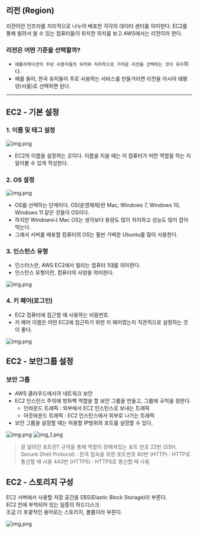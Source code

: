## 리전 (Region)

리전이란 인프라를 지리적으로 나누어 배포한 각각의 데이터 센터를 의미한다.
EC2를 통해 빌려서 쓸 수 있는 컴퓨터들이 위치한 위치를 보고 AWS에서는 리전이라 한다.

### 리전은 어떤 기준을 선택할까?
- `애플리케이션의 주된 사용자들의 위치와 지리적으로 가까운 리전을 선택하는 것이 유리`하다.
- 예를 들어, 한국 유저들이 주로 사용하는 서비스를 만들거라면 리전을 아시아 태평양(서울)로 선택하면 된다.

---

## EC2 - 기본 설정

### 1. 이름 및 태그 설정
![img.png](img/ec2-name-tag.png)

- EC2의 이름을 설정하는 곳이다. 이름을 지을 때는 이 컴퓨터가 어떤 역할을 하는 지 알아볼 수 있게 작성한다.

### 2. OS 설정
![img.png](img/ec2-select-os.png)

- OS를 선택하는 단계이다. OS(운영체제)란 Mac, Windows 7, Windows 10, Windows 11 같은 것들이 OS이다. 
- 하지만 Windows나 Mac OS는 생각보다 용량도 많이 차지하고 성능도 많이 잡아먹는다. 
- 그래서 서버를 배포할 컴퓨터의 OS는 훨씬 가벼운 Ubuntu를 많이 사용한다. 

### 3. 인스턴스 유형
- 인스터스란, AWS EC2에서 빌리는 컴퓨터 1대를 의미한다.
- 인스턴스 유형이란, 컴퓨터의 사양을 의미한다.

![img.png](img/ec2-instance.png)

### 4. 키 페어(로그인)
- EC2 컴퓨터에 접근할 때 사용하는 비밀번호.
- 키 페어 이름은 어떤 EC2에 접근하기 위한 키 페어였는지 직관적으로 설정하는 것이 좋다.

![img.png](img/ec2-key-pair.png)

## EC2 - 보안그룹 설정

### 보안 그룹
- AWS 클라우드에서의 네트워크 보안
- EC2 인스턴스 주의에 방화벽 역할을 할 보안 그룹을 만들고, 그룹에 규칙을 정한다.
  - 인바운드 트래픽 : 외부에서 EC2 인스턴스로 보내는 트래픽
  - 아웃바운드 트래픽 : EC2 인스턴스에서 외부로 나가는 트래픽
- 보안 그룹을 설정할 때는 허용할 IP범위와 포트를 설정할 수 있다.

![img.png](img/ec2-network-setting-1.png)
![img_1.png](img/ec2-network-setting-2.png)

> 잘 알려진 포트란?
> 규약을 통해 역할이 정해져있는 포트 번호
> 22번 (SSH, Secure Shell Protocol) : 원격 접속을 위한 포트번호
> 80번 (HTTP) : HTTP로 통신할 때 사용
> 443번 (HTTPS) : HTTPS로 통신할 때 사용

## EC2 - 스토리지 구성

EC2 서버에서 사용할 저장 공간을 EBS(Elastic Block Storage)라 부른다.<br>
EC2 안에 부착되어 있는 일종의 하드디스크.<br>
조금 더 포괄적인 용어로는 스토리지, 볼륨이라 부른다.

![img.png](img/ec2-storage.png)